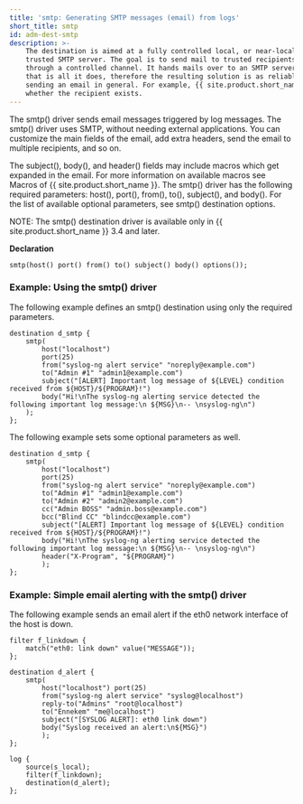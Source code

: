 ```yaml
---
title: 'smtp: Generating SMTP messages (email) from logs'
short_title: smtp
id: adm-dest-smtp
description: >-
    The destination is aimed at a fully controlled local, or near-local,
    trusted SMTP server. The goal is to send mail to trusted recipients,
    through a controlled channel. It hands mails over to an SMTP server, and
    that is all it does, therefore the resulting solution is as reliable as
    sending an email in general. For example, {{ site.product.short_name }} does not verify
    whether the recipient exists.
---
```


The smtp() driver sends email messages triggered by log messages. The
smtp() driver uses SMTP, without needing external applications. You can
customize the main fields of the email, add extra headers, send the
email to multiple recipients, and so on.

The subject(), body(), and header() fields may include macros which get
expanded in the email. For more information on available macros see
Macros of {{ site.product.short_name }}. 
The smtp() driver has the following required parameters: host(), port(),
from(), to(), subject(), and body(). For the list of available optional
parameters, see smtp() destination options.

NOTE: The smtp() destination driver is available only in {{ site.product.short_name }}
3.4 and later.

**Declaration**

```config
smtp(host() port() from() to() subject() body() options());
```

### Example: Using the smtp() driver

The following example defines an smtp() destination using only the
required parameters.

```config
destination d_smtp {
    smtp(
        host("localhost")
        port(25)
        from("syslog-ng alert service" "noreply@example.com")
        to("Admin #1" "admin1@example.com")
        subject("[ALERT] Important log message of ${LEVEL} condition received from ${HOST}/${PROGRAM}!")
        body("Hi!\nThe syslog-ng alerting service detected the following important log message:\n ${MSG}\n-- \nsyslog-ng\n")
    );
};
```

The following example sets some optional parameters as well.

```config
destination d_smtp {
    smtp(
        host("localhost")
        port(25)
        from("syslog-ng alert service" "noreply@example.com")
        to("Admin #1" "admin1@example.com")
        to("Admin #2" "admin2@example.com")
        cc("Admin BOSS" "admin.boss@example.com")
        bcc("Blind CC" "blindcc@example.com")
        subject("[ALERT] Important log message of ${LEVEL} condition received from ${HOST}/${PROGRAM}!")
        body("Hi!\nThe syslog-ng alerting service detected the following important log message:\n ${MSG}\n-- \nsyslog-ng\n")
        header("X-Program", "${PROGRAM}")
        );
};
```

### Example: Simple email alerting with the smtp() driver

The following example sends an email alert if the eth0 network interface
of the host is down.

```config
filter f_linkdown {
    match("eth0: link down" value("MESSAGE"));
};

destination d_alert {
    smtp(
        host("localhost") port(25)
        from("syslog-ng alert service" "syslog@localhost")
        reply-to("Admins" "root@localhost")
        to("Ennekem" "me@localhost")
        subject("[SYSLOG ALERT]: eth0 link down")
        body("Syslog received an alert:\n${MSG}")
        );
};

log {
    source(s_local);
    filter(f_linkdown);
    destination(d_alert);
};
```

